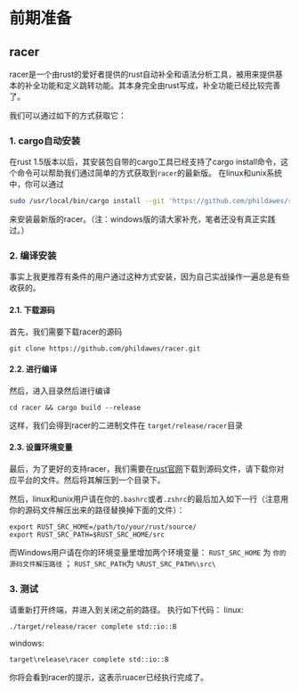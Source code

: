 # 前期准备

## racer
racer是一个由rust的爱好者提供的rust自动补全和语法分析工具，被用来提供基本的补全功能和定义跳转功能。其本身完全由rust写成，补全功能已经比较完善了。

我们可以通过如下的方式获取它：

### 1. cargo自动安装
在rust 1.5版本以后，其安装包自带的cargo工具已经支持了cargo install命令，这个命令可以帮助我们通过简单的方式获取到`racer`的最新版。
在linux和unix系统中，你可以通过

```bash
sudo /usr/local/bin/cargo install --git 'https://github.com/phildawes/racer.git'
```

来安装最新版的racer。（注：windows版的请大家补充，笔者还没有真正实践过。）

### 2. 编译安装

事实上我更推荐有条件的用户通过这种方式安装，因为自己实战操作一遍总是有些收获的。 

#### 2.1. 下载源码

首先，我们需要下载racer的源码

```
git clone https://github.com/phildawes/racer.git
```

#### 2.2. 进行编译 

然后，进入目录然后进行编译

```
cd racer && cargo build --release
```

这样，我们会得到racer的二进制文件在 `target/release/racer`目录

#### 2.3. 设置环境变量

最后，为了更好的支持racer，我们需要在[rust官网](https://www.rust-lang.org/downloads.html)下载到源码文件，请下载你对应平台的文件。然后将其解压到一个目录下。

然后，linux和unix用户请在你的`.bashrc`或者`.zshrc`的最后加入如下一行（注意用你的源码文件解压出来的路径替换掉下面的文件）：
```
export RUST_SRC_HOME=/path/to/your/rust/source/
export RUST_SRC_PATH=$RUST_SRC_HOME/src
```

而Windows用户请在你的环境变量里增加两个环境变量： `RUST_SRC_HOME` 为 `你的源码文件解压路径` ； `RUST_SRC_PATH`为 `%RUST_SRC_PATH%\src\`

### 3. 测试

请重新打开终端，并进入到关闭之前的路径。
执行如下代码：
linux:
```
./target/release/racer complete std::io::B
```
windows:
```
target\release\racer complete std::io::B
```
你将会看到racer的提示，这表示ruacer已经执行完成了。
